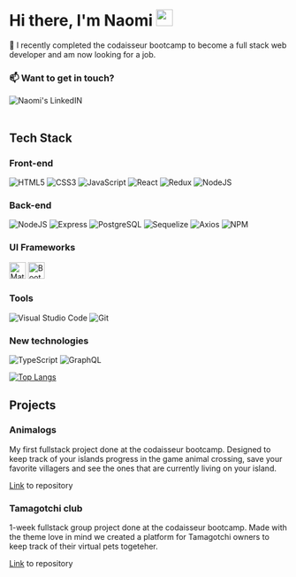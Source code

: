 <h1> Hi there, I'm Naomi <img src="https://media.giphy.com/media/hvRJCLFzcasrR4ia7z/giphy.gif" height="30px">
</h1>



🚀 I recently completed the codaisseur bootcamp to become a full stack web developer and am now looking for a job.

<h3>📫 Want to get in touch? </h3>
<a href="https://www.linkedin.com/in/naomi-eliasar/" target="_blank">
  <img align="left" alt="Naomi's LinkedIN" src="https://img.shields.io/badge/linkedin-%230077B5.svg?style=for-the-badge&logo=linkedin&logoColor=white"/>
</a>



<br />
<br />

<h2>Tech Stack</h2>
<h3>Front-end</h3>
<p>
  <img alt="HTML5" src="https://img.shields.io/badge/html5-%2320232a.svg?style=for-the-badge&logo=html5&logoColor=%23E34F26.svg"/>
  <img alt="CSS3" src="https://img.shields.io/badge/css3-%2320232a.svg?style=for-the-badge&logo=css3&logoColor=blue"/>
  <img alt="JavaScript" src="https://img.shields.io/badge/javascript-%2320232a.svg?style=for-the-badge&logo=javascript&logoColor=%23F7DF1E"/>
  <img alt="React" src="https://img.shields.io/badge/react-%2320232a.svg?style=for-the-badge&logo=react&logoColor=%2361DAFB"/>
  <img alt="Redux" src="https://img.shields.io/badge/Redux-%2320232a.svg?style=for-the-badge&logo=redux&logoColor=593D88"/>
  <img alt="NodeJS" src="https://img.shields.io/badge/node.js-%2320232a.svg?style=for-the-badge&logo=node.js&logoColor=6DA55F"/>
</p>

<h3>Back-end</h3>
<p>
  <img alt="NodeJS" src="https://img.shields.io/badge/node.js-%2320232a.svg?style=for-the-badge&logo=node.js&logoColor=6DA55F"/>
  <img alt="Express" src="https://img.shields.io/badge/Express.js-%2320232a.svg?style=for-the-badge&logo=express&logoColor=white"/>
  <img alt="PostgreSQL" src="https://img.shields.io/badge/-PostgreSQL-%2320232a.svg?style=for-the-badge&logo=postgreSQL&logoColor=blue"/>
  <img alt="Sequelize" src="https://img.shields.io/badge/-Sequelize-%2320232a.svg?style=for-the-badge&logo=sequelize&logoColor=blue"/>
  <img alt="Axios" src="https://img.shields.io/badge/-Axios-%2320232a.svg?style=for-the-badge&logo=axios&logoColor=blue"/>  
  <img alt="NPM" src="https://img.shields.io/badge/NPM-%2320232a.svg?style=for-the-badge&logo=npm&logoColor=white"/>
</p>

<h3> UI Frameworks </h3>
<p>
  <img alt="Material UI" height="30px" src="https://img.shields.io/badge/-MaterialUI-%2320232a.svg?style=for-the-badge&logo=MUI&logoColor=blue"/>
  <img alt="Bootstrap" height="30px" src="https://img.shields.io/badge/-Bootstrap-%2320232a.svg?style=for-the-badge&logo=Bootstrap&logoColor=593D88"/>
 </p>

<h3>Tools</h3>
<p>
  <img alt="Visual Studio Code" src="https://img.shields.io/badge/Visual%20Studio-%2320232a.svg?style=for-the-badge&logo=visual-studio&logoColor=white"/>
  <img alt="Git" src="https://img.shields.io/badge/git-%2320232a.svg?style=for-the-badge&logo=git&logoColor=%23F05033.svg"/>
</p>

<h3>New technologies</h3>
<p>
  <img alt="TypeScript" src="https://img.shields.io/badge/-TypeScript-%2320232a.svg?style=for-the-badge&logo=typescript&logoColor=blue"/>
  <img alt="GraphQL" src="https://img.shields.io/badge/-GraphQL-%2320232a.svg?style=for-the-badge&logo=graphql&logoColor=DF4AA6"
</p>

<br />

[![Top Langs](https://github-readme-stats.vercel.app/api/top-langs/?username=naomi-eliasar&layout=compact&theme=dark)](https://github.com/naomi-eliasar/github-readme-stats)

<h2>Projects</h2>
<h3>Animalogs</h3>
<p>My first fullstack project done at the codaisseur bootcamp. Designed to keep track of your islands progress in the game animal crossing, save your favorite villagers and see the ones that are currently living on your island.</p>
<a href="https://github.com/naomi-eliasar/portfolio-frontend">Link</a> to repository

<h3>Tamagotchi club</h3>
<p>1-week fullstack group project done at the codaisseur bootcamp. Made with the theme love in mind we created a platform for Tamagotchi owners to keep track of their virtual pets togeteher.</p>
<a href="https://github.com/ananishimoto/tamagotchi_club_frontend">Link</a> to repository
